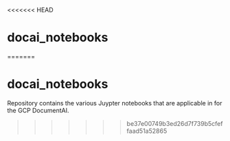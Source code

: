 <<<<<<< HEAD
# docai_notebooks
=======
# docai_notebooks

Repository contains the various Juypter notebooks that are applicable in for the GCP DocumentAI.
>>>>>>> be37e00749b3ed26d7f739b5cfeffaad51a52865
